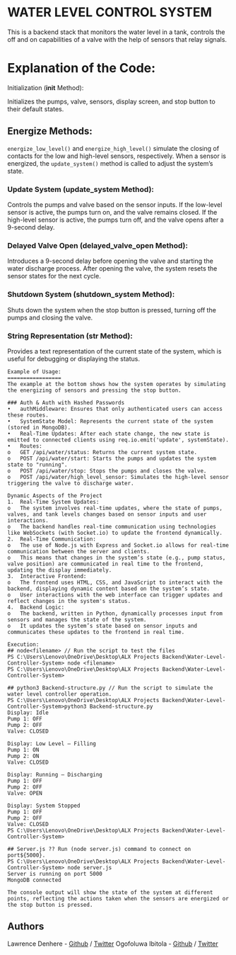 # WATER LEVEL CONTROL SYSTEM
This is a backend stack that monitors the water level in a tank, controls the off and on capabilities of a valve with the help of sensors that relay signals.

# Explanation of the Code:
Initialization (__init__ Method):

Initializes the pumps, valve, sensors, display screen, and stop button to their default states.

##  Energize Methods:

`energize_low_level()` and `energize_high_level()` simulate the closing of contacts for the low and high-level sensors, respectively.
When a sensor is energized, the `update_system()` method is called to adjust the system’s state.

### Update System (update_system Method):

Controls the pumps and valve based on the sensor inputs.
If the low-level sensor is active, the pumps turn on, and the valve remains closed.
If the high-level sensor is active, the pumps turn off, and the valve opens after a 9-second delay.

### Delayed Valve Open (delayed_valve_open Method):

Introduces a 9-second delay before opening the valve and starting the water discharge process.
After opening the valve, the system resets the sensor states for the next cycle.

### Shutdown System (shutdown_system Method):

Shuts down the system when the stop button is pressed, turning off the pumps and closing the valve.

### String Representation (__str__ Method):

Provides a text representation of the current state of the system, which is useful for debugging or displaying the status.
```
Example of Usage:
=================
The example at the bottom shows how the system operates by simulating the energizing of sensors and pressing the stop button.

### Auth & Auth with Hashed Passwords
•	authMiddleware: Ensures that only authenticated users can access these routes.
•	SystemState Model: Represents the current state of the system (stored in MongoDB).
•	Real-Time Updates: After each state change, the new state is emitted to connected clients using req.io.emit('update', systemState).
•	Routes:
o	GET /api/water/status: Returns the current system state.
o	POST /api/water/start: Starts the pumps and updates the system state to "running".
o	POST /api/water/stop: Stops the pumps and closes the valve.
o	POST /api/water/high_level_sensor: Simulates the high-level sensor triggering the valve to discharge water.

Dynamic Aspects of the Project
1.	Real-Time System Updates:
o	The system involves real-time updates, where the state of pumps, valves, and tank levels changes based on sensor inputs and user interactions.
o	The backend handles real-time communication using technologies like WebSockets (with Socket.io) to update the frontend dynamically.
2.	Real-Time Communication:
o	The use of Node.js with Express and Socket.io allows for real-time communication between the server and clients.
o	This means that changes in the system’s state (e.g., pump status, valve position) are communicated in real time to the frontend, updating the display immediately.
3.	Interactive Frontend:
o	The frontend uses HTML, CSS, and JavaScript to interact with the backend, displaying dynamic content based on the system’s state.
o	User interactions with the web interface can trigger updates and reflect changes in the system's status.
4.	Backend Logic:
o	The backend, written in Python, dynamically processes input from sensors and manages the state of the system.
o	It updates the system’s state based on sensor inputs and communicates these updates to the frontend in real time.

Execution:
## node<filename> // Run the script to test the files
PS C:\Users\Lenovo\OneDrive\Desktop\ALX Projects Backend\Water-Level-Controller-System> node <filename>
PS C:\Users\Lenovo\OneDrive\Desktop\ALX Projects Backend\Water-Level-Controller-System> 

## python3 Backend-structure.py // Run the script to simulate the water level controller operation.
PS C:\Users\Lenovo\OneDrive\Desktop\ALX Projects Backend\Water-Level-Controller-System>python3 Backend-structure.py
Display: Idle
Pump 1: OFF
Pump 2: OFF
Valve: CLOSED

Display: Low Level – Filling
Pump 1: ON
Pump 2: ON
Valve: CLOSED

Display: Running – Discharging
Pump 1: OFF
Pump 2: OFF
Valve: OPEN

Display: System Stopped
Pump 1: OFF
Pump 2: OFF
Valve: CLOSED
PS C:\Users\Lenovo\OneDrive\Desktop\ALX Projects Backend\Water-Level-Controller-System>

## Server.js ?? Run (node server.js) command to connect on port${5000}.
PS C:\Users\Lenovo\OneDrive\Desktop\ALX Projects Backend\Water-Level-Controller-System> node server.js                                                 
Server is running on port 5000
MongoDB connected

The console output will show the state of the system at different points, reflecting the actions taken when the sensors are energized or the stop button is pressed.
```

## Authors
Lawrence Denhere - [Github](https://github.com/Law93D) / [Twitter](https://x.com/LawDen93)
Ogofoluwa Ibitola - [Github](https://github.com/folujam) / [Twitter](https://x.com/ogofoluwa)
